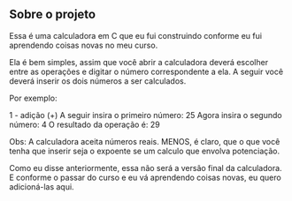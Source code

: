 <h2>Sobre o projeto</h2>
Essa é uma calculadora em C que eu fui construindo conforme eu fui aprendendo coisas novas no meu curso.

Ela é bem simples, assim que você abrir a calculadora deverá escolher entre as operações 
e digitar o número correspondente a ela. A seguir você deverá inserir os dois números a ser calculados.

Por exemplo: 

1 - adição (+)
A seguir insira o primeiro número: 25
Agora insira o segundo número: 4
O resultado da operação é: 29

Obs: A calculadora aceita números reais. MENOS, é claro, que o que você tenha que inserir seja o expoente 
se um calculo que envolva potenciação.


Como eu disse anteriormente, essa não será a versão final da calculadora.
E conforme o passar do curso e eu vá aprendendo coisas novas, eu quero adicioná-las aqui.
